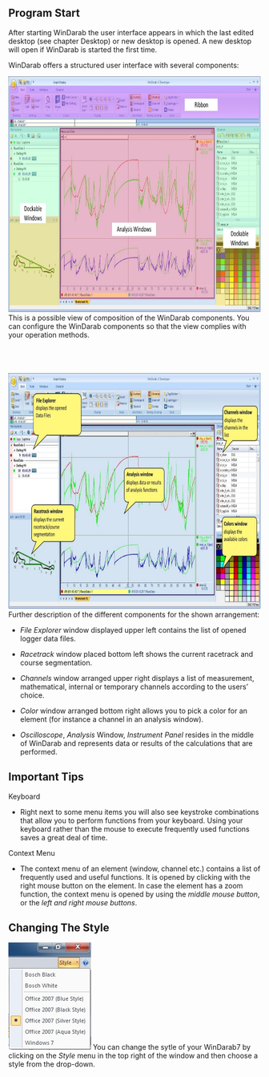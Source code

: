 ## Program Start

After starting WinDarab the user interface appears in which the last edited desktop (see chapter Desktop) or new desktop is opened. A new desktop will open if WinDarab is started the first time.
 
WinDarab offers a structured user interface with several components:

<img src="images/Structured User Interface - Color Highlighted.jpg" width="807" height="470">
<br />This is a possible view of composition of the WinDarab components. You can configure the WinDarab components so that the view complies with your operation methods. 
<br/>
<br/>
<br/>
<br/>
<br/>
<img src="images/Structured User Interface - Explanations.jpg" width="807" height="470">
Further description of the different components for the shown arrangement:

* *File Explorer* window displayed upper left contains the list of opened logger data files.

* *Racetrack* window placed bottom left shows the current racetrack and course segmentation.

* *Channels* window arranged upper right displays a list of measurement, mathematical, internal or temporary channels according to the users’ choice.

* *Color* window arranged bottom right allows you to pick a color for an element (for instance a channel in an analysis window).

* *Oscilloscope*, *Analysis* Window, *Instrument Panel* resides in the middle of WinDarab and represents data or results of the calculations that are performed.
 
## Important Tips

Keyboard
- Right next to some menu items you will also see keystroke combinations that allow you to perform functions from your keyboard. Using your keyboard rather than the mouse to execute frequently used functions saves a great deal of time.
 
Context Menu
- The context menu of an element (window, channel etc.) contains a list of frequently used and useful functions. It is opened by clicking with the right mouse button on the element. In case the element has a zoom function, the context menu is opened by using the *middle mouse button*, or the *left and right mouse buttons*. 

## Changing The Style

<img src="images/Available Styles.jpg"> You can change the sytle of your WinDarab7 by clicking on the *Style* menu in the top right of the window and then choose a style from the drop-down.
 
